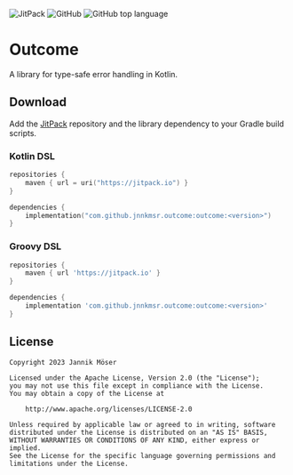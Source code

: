![JitPack](https://img.shields.io/jitpack/version/com.github.jnnkmsr/outcome?style=for-the-badge)
![GitHub](https://img.shields.io/github/license/jnnkmsr/outcome?style=for-the-badge)
![GitHub top language](https://img.shields.io/github/languages/top/jnnkmsr/outcome?style=for-the-badge)

# Outcome

A library for type-safe error handling in Kotlin.

## Download

Add the [JitPack][jitpack] repository and the library dependency to your Gradle
build scripts.

### Kotlin DSL

```kotlin
repositories {
    maven { url = uri("https://jitpack.io") }
}

dependencies {
    implementation("com.github.jnnkmsr.outcome:outcome:<version>")
}
```

### Groovy DSL

```groovy
repositories {
    maven { url 'https://jitpack.io' }
}

dependencies {
    implementation 'com.github.jnnkmsr.outcome:outcome:<version>'
}
```

## License

```
Copyright 2023 Jannik Möser

Licensed under the Apache License, Version 2.0 (the "License");
you may not use this file except in compliance with the License.
You may obtain a copy of the License at

    http://www.apache.org/licenses/LICENSE-2.0

Unless required by applicable law or agreed to in writing, software
distributed under the License is distributed on an "AS IS" BASIS,
WITHOUT WARRANTIES OR CONDITIONS OF ANY KIND, either express or implied.
See the License for the specific language governing permissions and
limitations under the License.
```

<!-- External Links -->
[jitpack]: https://jitpack.io/
[state-events]: https://github.com/leonard-palm/compose-state-events/tree/master
[state-events-article]: https://proandroiddev.com/how-to-handle-viewmodel-one-time-events-in-jetpack-compose-a01af0678b76